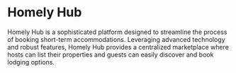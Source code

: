 # Homely Hub
Homely Hub is a sophisticated platform designed to streamline the process of booking short-term accommodations. Leveraging advanced technology and robust features, Homely Hub provides a centralized marketplace where hosts can list their properties and guests can easily discover and book lodging options.
